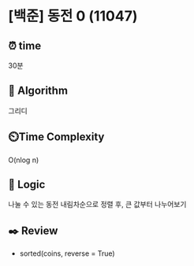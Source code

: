 # [백준] 동전 0 (11047)
## ⏰ time
30분

## 📌 Algorithm
그리디

## ⏲️Time Complexity
O(nlog n)


## 📍 Logic
나눌 수 있는 동전 내림차순으로 정렬 후, 큰 값부터 나누어보기

## ✒️ Review
- sorted(coins, reverse = True)

